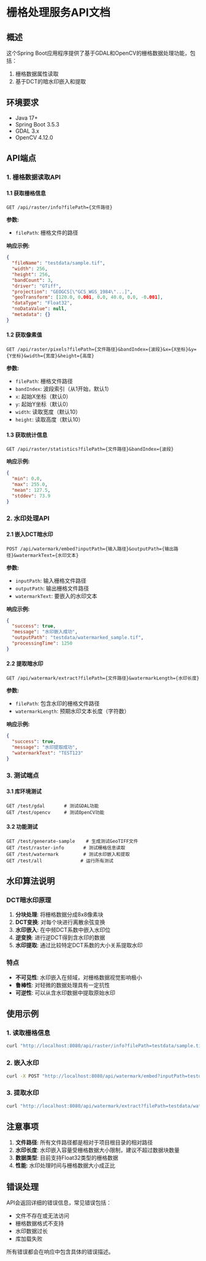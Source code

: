 # 栅格处理服务API文档

## 概述
这个Spring Boot应用程序提供了基于GDAL和OpenCV的栅格数据处理功能，包括：
1. 栅格数据属性读取
2. 基于DCT的暗水印嵌入和提取

## 环境要求
- Java 17+
- Spring Boot 3.5.3
- GDAL 3.x
- OpenCV 4.12.0

## API端点

### 1. 栅格数据读取API

#### 1.1 获取栅格信息
```
GET /api/raster/info?filePath={文件路径}
```
**参数:**
- `filePath`: 栅格文件的路径

**响应示例:**
```json
{
  "fileName": "testdata/sample.tif",
  "width": 256,
  "height": 256,
  "bandCount": 3,
  "driver": "GTiff",
  "projection": "GEOGCS[\"GCS_WGS_1984\"...]",
  "geoTransform": [120.0, 0.001, 0.0, 40.0, 0.0, -0.001],
  "dataType": "Float32",
  "noDataValue": null,
  "metadata": {}
}
```

#### 1.2 获取像素值
```
GET /api/raster/pixels?filePath={文件路径}&bandIndex={波段}&x={X坐标}&y={Y坐标}&width={宽度}&height={高度}
```
**参数:**
- `filePath`: 栅格文件路径
- `bandIndex`: 波段索引（从1开始，默认1）
- `x`: 起始X坐标（默认0）
- `y`: 起始Y坐标（默认0）
- `width`: 读取宽度（默认10）
- `height`: 读取高度（默认10）

#### 1.3 获取统计信息
```
GET /api/raster/statistics?filePath={文件路径}&bandIndex={波段}
```
**响应示例:**
```json
{
  "min": 0.0,
  "max": 255.0,
  "mean": 127.5,
  "stddev": 73.9
}
```

### 2. 水印处理API

#### 2.1 嵌入DCT暗水印
```
POST /api/watermark/embed?inputPath={输入路径}&outputPath={输出路径}&watermarkText={水印文本}
```
**参数:**
- `inputPath`: 输入栅格文件路径
- `outputPath`: 输出栅格文件路径
- `watermarkText`: 要嵌入的水印文本

**响应示例:**
```json
{
  "success": true,
  "message": "水印嵌入成功",
  "outputPath": "testdata/watermarked_sample.tif",
  "processingTime": 1250
}
```

#### 2.2 提取暗水印
```
GET /api/watermark/extract?filePath={文件路径}&watermarkLength={水印长度}
```
**参数:**
- `filePath`: 包含水印的栅格文件路径
- `watermarkLength`: 预期水印文本长度（字符数）

**响应示例:**
```json
{
  "success": true,
  "message": "水印提取成功",
  "watermarkText": "TEST123"
}
```

### 3. 测试端点

#### 3.1 库环境测试
```
GET /test/gdal       # 测试GDAL功能
GET /test/opencv     # 测试OpenCV功能
```

#### 3.2 功能测试
```
GET /test/generate-sample    # 生成测试GeoTIFF文件
GET /test/raster-info       # 测试栅格信息读取
GET /test/watermark         # 测试水印嵌入和提取
GET /test/all              # 运行所有测试
```

## 水印算法说明

### DCT暗水印原理
1. **分块处理**: 将栅格数据分成8x8像素块
2. **DCT变换**: 对每个块进行离散余弦变换
3. **水印嵌入**: 在中频DCT系数中嵌入水印位
4. **逆变换**: 进行逆DCT得到含水印的数据
5. **水印提取**: 通过比较特定DCT系数的大小关系提取水印

### 特点
- **不可见性**: 水印嵌入在频域，对栅格数据视觉影响极小
- **鲁棒性**: 对轻微的数据处理具有一定抗性
- **可逆性**: 可以从含水印数据中提取原始水印

## 使用示例

### 1. 读取栅格信息
```bash
curl "http://localhost:8080/api/raster/info?filePath=testdata/sample.tif"
```

### 2. 嵌入水印
```bash
curl -X POST "http://localhost:8080/api/watermark/embed?inputPath=testdata/sample.tif&outputPath=testdata/watermarked.tif&watermarkText=COPYRIGHT2025"
```

### 3. 提取水印
```bash
curl "http://localhost:8080/api/watermark/extract?filePath=testdata/watermarked.tif&watermarkLength=12"
```

## 注意事项

1. **文件路径**: 所有文件路径都是相对于项目根目录的相对路径
2. **水印长度**: 水印嵌入容量受栅格数据大小限制，建议不超过数据块数量
3. **数据类型**: 目前支持Float32类型的栅格数据
4. **性能**: 水印处理时间与栅格数据大小成正比

## 错误处理

API会返回详细的错误信息，常见错误包括：
- 文件不存在或无法访问
- 栅格数据格式不支持
- 水印数据过长
- 库加载失败

所有错误都会在响应中包含具体的错误描述。

